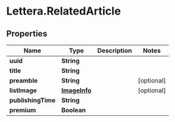 # Lettera.RelatedArticle

## Properties

Name | Type | Description | Notes
------------ | ------------- | ------------- | -------------
**uuid** | **String** |  | 
**title** | **String** |  | 
**preamble** | **String** |  | [optional] 
**listImage** | [**ImageInfo**](ImageInfo.md) |  | [optional] 
**publishingTime** | **String** |  | 
**premium** | **Boolean** |  | 


